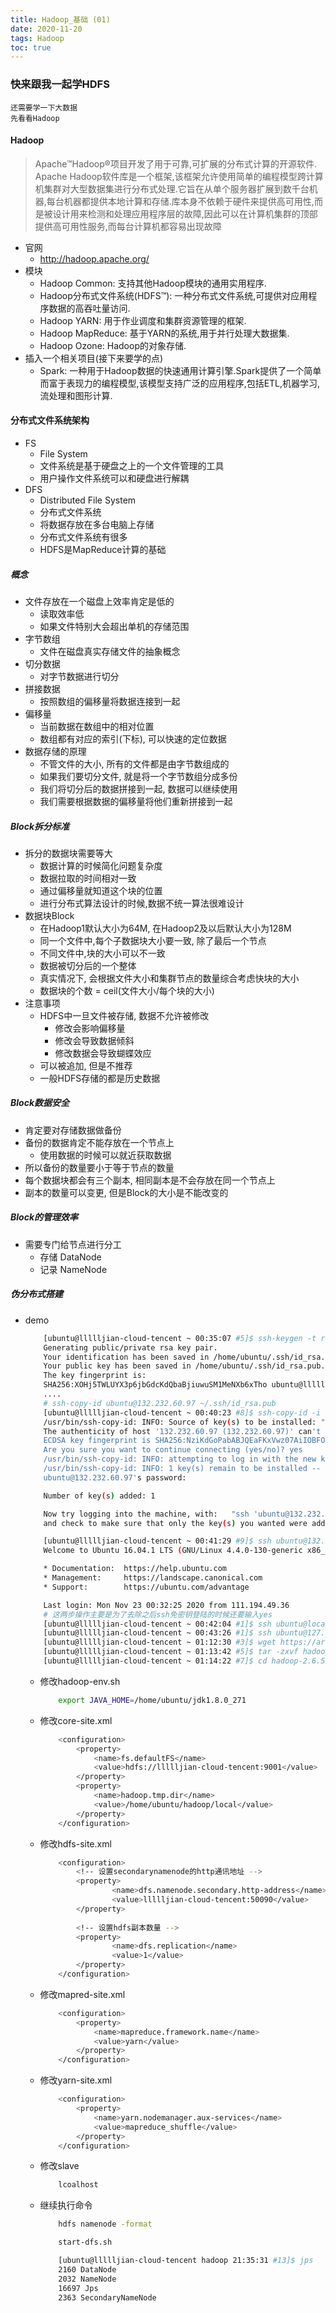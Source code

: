 ```yaml
---
title: Hadoop_基础 (01)
date: 2020-11-20
tags: Hadoop
toc: true
---
```


### 快来跟我一起学HDFS
    还需要学一下大数据
    先看看Hadoop

<!-- more -->

#### Hadoop
> Apache™Hadoop®项目开发了用于可靠,可扩展的分布式计算的开源软件.
Apache Hadoop软件库是一个框架,该框架允许使用简单的编程模型跨计算机集群对大型数据集进行分布式处理.它旨在从单个服务器扩展到数千台机器,每台机器都提供本地计算和存储.库本身不依赖于硬件来提供高可用性,而是被设计用来检测和处理应用程序层的故障,因此可以在计算机集群的顶部提供高可用性服务,而每台计算机都容易出现故障
- 官网
    * http://hadoop.apache.org/
- 模块
    * Hadoop Common: 支持其他Hadoop模块的通用实用程序.
    * Hadoop分布式文件系统(HDFS™): 一种分布式文件系统,可提供对应用程序数据的高吞吐量访问.
    * Hadoop YARN: 用于作业调度和集群资源管理的框架.
    * Hadoop MapReduce: 基于YARN的系统,用于并行处理大数据集.
    * Hadoop Ozone:  Hadoop的对象存储.
- 插入一个相关项目(接下来要学的点)
    * Spark: 一种用于Hadoop数据的快速通用计算引擎.Spark提供了一个简单而富于表现力的编程模型,该模型支持广泛的应用程序,包括ETL,机器学习,流处理和图形计算.

#### 分布式文件系统架构
- FS
    * File System
    * 文件系统是基于硬盘之上的一个文件管理的工具
    * 用户操作文件系统可以和硬盘进行解耦
- DFS
    * Distributed File System
    * 分布式文件系统
    * 将数据存放在多台电脑上存储
    * 分布式文件系统有很多
    * HDFS是MapReduce计算的基础

##### 概念
- 文件存放在一个磁盘上效率肯定是低的
    * 读取效率低
    * 如果文件特别大会超出单机的存储范围
- 字节数组
    * 文件在磁盘真实存储文件的抽象概念
- 切分数据
    * 对字节数据进行切分
- 拼接数据
    * 按照数组的偏移量将数据连接到一起
- 偏移量
    * 当前数据在数组中的相对位置
    * 数组都有对应的索引(下标), 可以快速的定位数据
- 数据存储的原理
    * 不管文件的大小, 所有的文件都是由字节数组成的
    * 如果我们要切分文件, 就是将一个字节数组分成多份
    * 我们将切分后的数据拼接到一起, 数据可以继续使用
    * 我们需要根据数据的偏移量将他们重新拼接到一起

##### Block拆分标准
- 拆分的数据块需要等大
    * 数据计算的时候简化问题复杂度
    * 数据拉取的时间相对一致
    * 通过偏移量就知道这个块的位置
    * 进行分布式算法设计的时候,数据不统一算法很难设计
- 数据块Block
    * 在Hadoop1默认大小为64M, 在Hadoop2及以后默认大小为128M
    * 同一个文件中,每个子数据块大小要一致, 除了最后一个节点
    * 不同文件中,块的大小可以不一致
    * 数据被切分后的一个整体
    * 真实情况下, 会根据文件大小和集群节点的数量综合考虑快块的大小
    * 数据块的个数 = ceil(文件大小/每个块的大小)
- 注意事项
    * HDFS中一旦文件被存储, 数据不允许被修改
        * 修改会影响偏移量
        * 修改会导致数据倾斜
        * 修改数据会导致蝴蝶效应
    * 可以被追加, 但是不推荐
    * 一般HDFS存储的都是历史数据

##### Block数据安全
- 肯定要对存储数据做备份
- 备份的数据肯定不能存放在一个节点上
    * 使用数据的时候可以就近获取数据
- 所以备份的数量要小于等于节点的数量
- 每个数据块都会有三个副本, 相同副本是不会存放在同一个节点上
- 副本的数量可以变更, 但是Block的大小是不能改变的

##### Block的管理效率
- 需要专门给节点进行分工
    * 存储 DataNode
    * 记录 NameNode

##### 伪分布式搭建
- demo
    ```bash
        [ubuntu@llllljian-cloud-tencent ~ 00:35:07 #5]$ ssh-keygen -t rsa -P '' -f ~/.ssh/id_rsa
        Generating public/private rsa key pair.
        Your identification has been saved in /home/ubuntu/.ssh/id_rsa.
        Your public key has been saved in /home/ubuntu/.ssh/id_rsa.pub.
        The key fingerprint is:
        SHA256:XOHj5TWLUYX3p6jbGdcKdQbaBjiuwuSM1MeNXb6xTho ubuntu@llllljian-cloud-tencent
        ....
        # ssh-copy-id ubuntu@132.232.60.97 ~/.ssh/id_rsa.pub
        [ubuntu@llllljian-cloud-tencent ~ 00:40:23 #8]$ ssh-copy-id -i ~/.ssh/id_rsa.pub ubuntu@132.232.60.97
        /usr/bin/ssh-copy-id: INFO: Source of key(s) to be installed: "/home/ubuntu/.ssh/id_rsa.pub"
        The authenticity of host '132.232.60.97 (132.232.60.97)' can't be established.
        ECDSA key fingerprint is SHA256:NziKdGoPabABJQEaFKxVwz07AiIOBFOnT9yccML1jfM.
        Are you sure you want to continue connecting (yes/no)? yes
        /usr/bin/ssh-copy-id: INFO: attempting to log in with the new key(s), to filter out any that are already installed
        /usr/bin/ssh-copy-id: INFO: 1 key(s) remain to be installed -- if you are prompted now it is to install the new keys
        ubuntu@132.232.60.97's password: 

        Number of key(s) added: 1

        Now try logging into the machine, with:   "ssh 'ubuntu@132.232.60.97'"
        and check to make sure that only the key(s) you wanted were added.

        [ubuntu@llllljian-cloud-tencent ~ 00:41:29 #9]$ ssh ubuntu@132.232.60.97
        Welcome to Ubuntu 16.04.1 LTS (GNU/Linux 4.4.0-130-generic x86_64)

        * Documentation:  https://help.ubuntu.com
        * Management:     https://landscape.canonical.com
        * Support:        https://ubuntu.com/advantage

        Last login: Mon Nov 23 00:32:25 2020 from 111.194.49.36
        # 这两步操作主要是为了去除之后ssh免密钥登陆的时候还要输入yes
        [ubuntu@llllljian-cloud-tencent ~ 00:42:04 #1]$ ssh ubuntu@localhost
        [ubuntu@llllljian-cloud-tencent ~ 00:43:26 #1]$ ssh ubuntu@127.0.0.1
        [ubuntu@llllljian-cloud-tencent ~ 01:12:30 #3]$ wget https://archive.apache.org/dist/hadoop/common/hadoop-2.6.5/hadoop-2.6.5.tar.gz
        [ubuntu@llllljian-cloud-tencent ~ 01:13:42 #5]$ tar -zxvf hadoop-2.6.5.tar.gz
        [ubuntu@llllljian-cloud-tencent ~ 01:14:22 #7]$ cd hadoop-2.6.5/etc/hadoop/
    ```
    * 修改hadoop-env.sh
        ```bash
            export JAVA_HOME=/home/ubuntu/jdk1.8.0_271
        ```
    * 修改core-site.xml
        ```bash
            <configuration>
                <property>
                    <name>fs.defaultFS</name>
                    <value>hdfs://llllljian-cloud-tencent:9001</value>
                </property>
                <property>
                    <name>hadoop.tmp.dir</name>
                    <value>/home/ubuntu/hadoop/local</value>
                </property>
            </configuration>
        ```
    * 修改hdfs-site.xml
        ```bash
            <configuration>
                <!-- 设置secondarynamenode的http通讯地址 -->
                <property>
                        <name>dfs.namenode.secondary.http-address</name>
                        <value>llllljian-cloud-tencent:50090</value>
                </property>
            
                <!-- 设置hdfs副本数量 -->
                <property>
                        <name>dfs.replication</name>
                        <value>1</value>
                </property>
            </configuration>
        ```
    * 修改mapred-site.xml
        ```bash
            <configuration>
                <property>
                    <name>mapreduce.framework.name</name>
                    <value>yarn</value>
                </property>
            </configuration>
        ```
    * 修改yarn-site.xml
        ```bash
            <configuration>
                <property>
                    <name>yarn.nodemanager.aux-services</name>
                    <value>mapreduce_shuffle</value>
                </property>
            </configuration>
        ```
    * 修改slave
        ```bash
            lcoalhost
        ```
    * 继续执行命令
        ```bash
            hdfs namenode -format

            start-dfs.sh

            [ubuntu@llllljian-cloud-tencent hadoop 21:35:31 #13]$ jps
            2160 DataNode
            2032 NameNode
            16697 Jps
            2363 SecondaryNameNode
        ```





